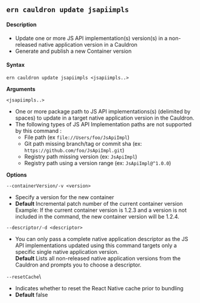 ## `ern cauldron update jsapiimpls`

#### Description

* Update one or more JS API implementation(s) version(s) in a non-released native application version in a Cauldron  
* Generate and publish a new Container version  

#### Syntax

`ern cauldron update jsapiimpls <jsapiimpls..>`  

**Arguments**

`<jsapiimpls..>`

* One or more package path to JS API implementations(s) (delimited by spaces) to update in a target native application version in the Cauldron.
* The following types of JS API Implementation paths are not supported by this command :
  - File path (ex `file://Users/foo/JsApiImpl`)
  - Git path missing branch/tag or commit sha (ex: `https://github.com/foo/JsApiImpl.git`)
  - Registry path missing version (ex: `JsApiImpl`)
  - Registry path using a version range (ex: `JsApiImpl@^1.0.0`)

**Options**  

`--containerVersion/-v <version>`

* Specify a version for the new container  
* **Default**  Incremental patch number of the current container version  
Example: If the current container version is 1.2.3 and a version is not included in the command, the new container version will be 1.2.4.  

`--descriptor/-d <descriptor>`

* You can only pass a complete native application descriptor as the JS API implementations updated using this command targets only a specific single native application version.  
**Default**  Lists all non-released native application versions from the Cauldron and prompts you to choose a descriptor.   

`--resetCache`\

* Indicates whether to reset the React Native cache prior to bundling
* **Default** false
